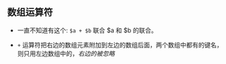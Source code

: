 ## 数组运算符
* 一直不知道有这个: `$a + $b`	联合	$a 和 $b 的联合。

* `+` 运算符把右边的数组元素附加到左边的数组后面，两个数组中都有的键名，则只用左边数组中的，_右边的被忽略_
